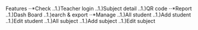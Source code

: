 Features
⋅⋅*Check
  ..1.)Teacher login
  ..1.)Subject detail
  ..1.)QR code
⋅⋅*Report
  ..1.)Dash Board
  ..1.)earch & export
⋅⋅*Manage
  ..1.)All student
  ..1.)Add student
  ..1.)Edit student
  ..1.)All subject
  ..1.)Add subject
  ..1.)Edit subject
